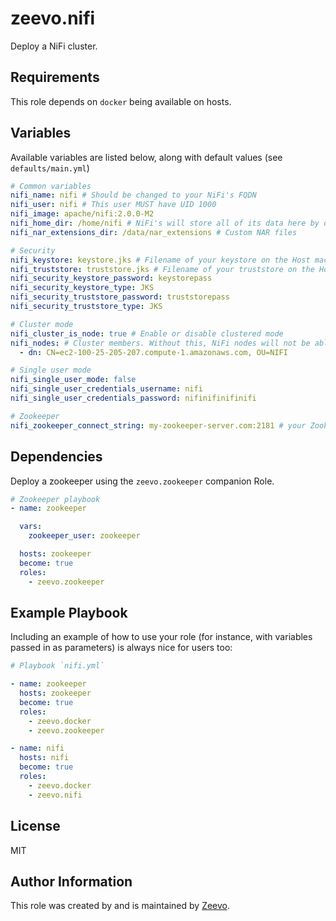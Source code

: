 # zeevo.nifi

Deploy a NiFi cluster.

## Requirements

This role depends on `docker` being available on hosts.

## Variables

Available variables are listed below, along with default values (see `defaults/main.yml`)

```yml
# Common variables
nifi_name: nifi # Should be changed to your NiFi's FQDN
nifi_user: nifi # This user MUST have UID 1000
nifi_image: apache/nifi:2.0.0-M2
nifi_home_dir: /home/nifi # NiFi's will store all of its data here by default
nifi_nar_extensions_dir: /data/nar_extensions # Custom NAR files

# Security
nifi_keystore: keystore.jks # Filename of your keystore on the Host machine
nifi_truststore: truststore.jks # Filename of your truststore on the Host machine
nifi_security_keystore_password: keystorepass
nifi_security_keystore_type: JKS
nifi_security_truststore_password: truststorepass
nifi_security_truststore_type: JKS

# Cluster mode
nifi_cluster_is_node: true # Enable or disable clustered mode
nifi_nodes: # Cluster members. Without this, NiFi nodes will not be able to communicate with eachother
  - dn: CN=ec2-100-25-205-207.compute-1.amazonaws.com, OU=NIFI

# Single user mode
nifi_single_user_mode: false
nifi_single_user_credentials_username: nifi
nifi_single_user_credentials_password: nifinifinifinifi

# Zookeeper
nifi_zookeeper_connect_string: my-zookeeper-server.com:2181 # your Zookeeper connection string.
```

## Dependencies

Deploy a zookeeper using the `zeevo.zookeeper` companion Role.

```yml
# Zookeeper playbook
- name: zookeeper

  vars:
    zookeeper_user: zookeeper

  hosts: zookeeper
  become: true
  roles:
    - zeevo.zookeeper
```

## Example Playbook

Including an example of how to use your role (for instance, with variables passed in as parameters) is always nice for users too:

```yml
# Playbook `nifi.yml`

- name: zookeeper
  hosts: zookeeper
  become: true
  roles:
    - zeevo.docker
    - zeevo.zookeeper

- name: nifi
  hosts: nifi
  become: true
  roles:
    - zeevo.docker
    - zeevo.nifi
```

## License

MIT

## Author Information

This role was created by and is maintained by [Zeevo](https://zeevo.io).
